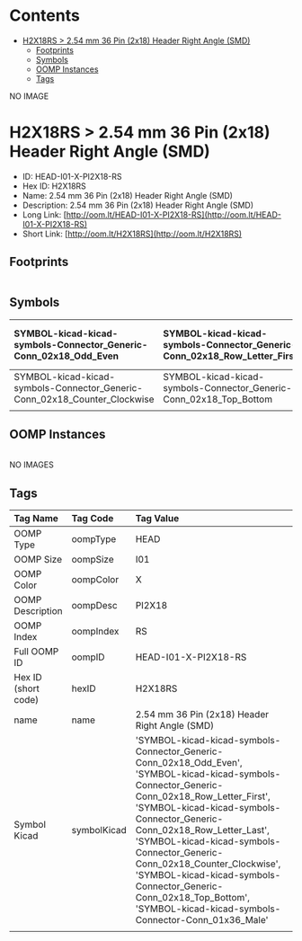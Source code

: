 



Contents
========

* [H2X18RS > 2.54 mm 36 Pin (2x18) Header Right Angle (SMD)](#h2x18rs--254-mm-36-pin-2x18-header-right-angle-smd)
	* [Footprints](#footprints)
	* [Symbols](#symbols)
	* [OOMP Instances](#oomp-instances)
	* [Tags](#tags)
  
NO IMAGE  
# H2X18RS > 2.54 mm 36 Pin (2x18) Header Right Angle (SMD)

- ID: HEAD-I01-X-PI2X18-RS
- Hex ID: H2X18RS
- Name: 2.54 mm 36 Pin (2x18) Header Right Angle (SMD)
- Description: 2.54 mm 36 Pin (2x18) Header Right Angle (SMD)
- Long Link: [http://oom.lt/HEAD-I01-X-PI2X18-RS](http://oom.lt/HEAD-I01-X-PI2X18-RS)
- Short Link: [http://oom.lt/H2X18RS](http://oom.lt/H2X18RS)

## Footprints
  

||||
| :--- | :--- | :--- |

## Symbols
  

|![]()<br>SYMBOL-kicad-kicad-symbols-Connector_Generic-Conn_02x18_Odd_Even|![]()<br>SYMBOL-kicad-kicad-symbols-Connector_Generic-Conn_02x18_Row_Letter_First|![]()<br>SYMBOL-kicad-kicad-symbols-Connector_Generic-Conn_02x18_Row_Letter_Last|
| :--- | :--- | :--- |
|![]()<br>SYMBOL-kicad-kicad-symbols-Connector_Generic-Conn_02x18_Counter_Clockwise|![]()<br>SYMBOL-kicad-kicad-symbols-Connector_Generic-Conn_02x18_Top_Bottom|![]()<br>SYMBOL-kicad-kicad-symbols-Connector-Conn_01x36_Male|
||||

## OOMP Instances
  

||||
| :--- | :--- | :--- |
  
NO IMAGES  
## Tags
  

|Tag Name|Tag Code|Tag Value|
| :--- | :--- | :--- |
|OOMP Type|oompType|HEAD|
|OOMP Size|oompSize|I01|
|OOMP Color|oompColor|X|
|OOMP Description|oompDesc|PI2X18|
|OOMP Index|oompIndex|RS|
|Full OOMP ID|oompID|HEAD-I01-X-PI2X18-RS|
|Hex ID (short code)|hexID|H2X18RS|
|name|name|2.54 mm 36 Pin (2x18) Header Right Angle (SMD)|
|Symbol Kicad|symbolKicad|'SYMBOL-kicad-kicad-symbols-Connector_Generic-Conn_02x18_Odd_Even', 'SYMBOL-kicad-kicad-symbols-Connector_Generic-Conn_02x18_Row_Letter_First', 'SYMBOL-kicad-kicad-symbols-Connector_Generic-Conn_02x18_Row_Letter_Last', 'SYMBOL-kicad-kicad-symbols-Connector_Generic-Conn_02x18_Counter_Clockwise', 'SYMBOL-kicad-kicad-symbols-Connector_Generic-Conn_02x18_Top_Bottom', 'SYMBOL-kicad-kicad-symbols-Connector-Conn_01x36_Male'|
||||
